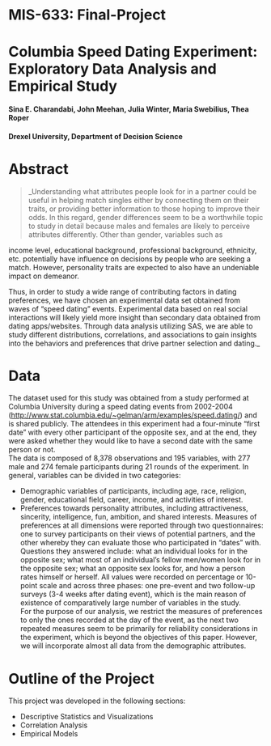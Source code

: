 # MIS-633: Final-Project

# Columbia Speed Dating Experiment: Exploratory Data Analysis and Empirical Study

#### Sina E. Charandabi, John Meehan, Julia Winter, Maria Swebilius, Thea Roper

#### Drexel University, Department of Decision Science

# Abstract
>_Understanding what attributes people look for in a partner could be useful in helping match singles either by connecting them on their traits, or providing better information to those hoping to improve their odds. In this regard, gender differences seem to be a worthwhile topic to study in detail because males and females are likely to perceive attributes differently. Other than gender, variables such as

income level, educational background, professional background, ethnicity, etc. potentially have influence on decisions by people who are seeking a match. However, personality traits are expected to also have an undeniable impact on demeanor.

Thus, in order to study a wide range of contributing factors in dating preferences, we have chosen an experimental data set obtained from waves of “speed dating” events. Experimental data based on real social interactions will likely yield more insight than secondary data obtained from dating apps/websites. Through data analysis utilizing SAS, we are able to study different distributions, correlations, and associations to gain insights into the behaviors and preferences that drive partner selection and dating._

# Data

The dataset used for this study was obtained from a study performed at Columbia University during a speed dating events from 2002-2004 (http://www.stat.columbia.edu/~gelman/arm/examples/speed.dating/) and is shared publicly. The attendees in this experiment had a four-minute “first date” with every other participant of the opposite sex, and at the end, they were asked whether they would like to have a second date with the same person or not.   
The data is composed of 8,378 observations and 195 variables, with 277 male and 274 female participants during 21 rounds of the experiment. In general, variables can be divided in two categories:
- Demographic variables of participants, including age, race, religion, gender, educational field, career, income, and activities of interest.
- Preferences towards personality attributes, including attractiveness, sincerity, intelligence, fun, ambition, and shared interests.
Measures of preferences at all dimensions were reported through two questionnaires: one to survey participants on their views of potential partners, and the other whereby they can evaluate those who participated in “dates” with.  Questions they answered include: what an individual looks for in the opposite sex; what most of an individual’s fellow men/women look for in the opposite sex; what an opposite sex looks for, and how a person rates himself or herself. All values were recorded on percentage or 10-point scale and across three phases: one pre-event and two follow-up surveys (3-4 weeks after dating event), which is the main reason of existence of comparatively large number of variables in the study.  
For the purpose of our analysis, we restrict the measures of preferences to only the ones recorded at the day of the event, as the next two repeated measures seem to be primarily for reliability considerations in the experiment, which is beyond the objectives of this paper. However, we will incorporate almost all data from the demographic attributes.

# Outline of the Project

This project was developed in the following sections:

- Descriptive Statistics and Visualizations
- Correlation Analysis
- Empirical Models


